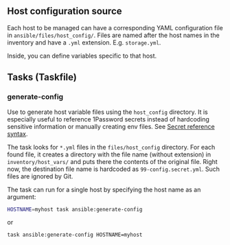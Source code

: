 ## Host configuration source

Each host to be managed can have a corresponding YAML configuration file in 
`ansible/files/host_config/`. Files are named after the host names in the inventory and
have a `.yml` extension. E.g. `storage.yml`.

Inside, you can define variables specific to that host.

## Tasks (Taskfile)

### generate-config

Use to generate host variable files using the `host_config` directory. It is especially
useful to reference 1Password secrets instead of hardcoding sensitive information or
manually creating env files.
See [Secret reference syntax](https://developer.1password.com/docs/cli/secret-reference-syntax/).

The task looks for `*.yml` files in the `files/host_config` directory. For each found
file, it creates a directory with the file name (without extension) in
`inventory/host_vars/` and puts there the contents of the original file. Right now,
the destination file name is hardcoded as `99-config.secret.yml`. Such files are ignored
by Git.

The task can run for a single host by specifying the host name as an argument:

```bash
HOSTNAME=myhost task ansible:generate-config
```

or

```bash
task ansible:generate-config HOSTNAME=myhost
```
